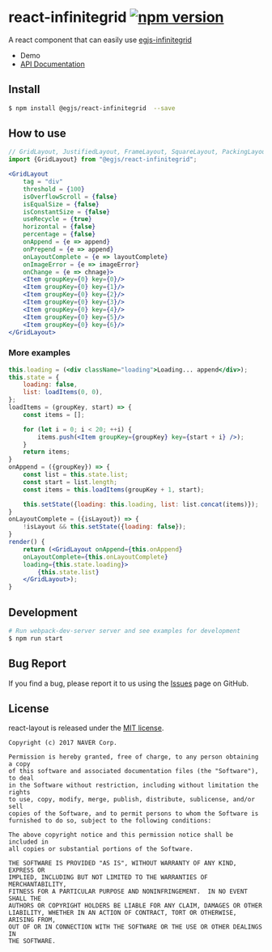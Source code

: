 # react-infinitegrid [![npm version](https://badge.fury.io/js/%40egjs%2Freact-infinitegrid.svg)](https://badge.fury.io/js/%40egjs%2Freact-infinitegrid)

A react component that can easily use [egjs-infinitegrid](https://github.com/naver/egjs-infinitegrid)

* Demo
* [API Documentation](https://github.com/naver/egjs-infinitegrid/wiki/react-infinitegrid-API-documentation)

## Install
```bash
$ npm install @egjs/react-infinitegrid  --save
```

## How to use
```js
// GridLayout, JustifiedLayout, FrameLayout, SquareLayout, PackingLayout
import {GridLayout} from "@egjs/react-infinitegrid";
```

```jsx
<GridLayout
	tag = "div"
	threshold = {100}
	isOverflowScroll = {false}
	isEqualSize = {false}
	isConstantSize = {false}
	useRecycle = {true}
	horizontal = {false}
	percentage = {false}
	onAppend = {e => append}
	onPrepend = {e => append}
	onLayoutComplete = {e => layoutComplete}
	onImageError = {e => imageError}
	onChange = {e => chnage}>
	<Item groupKey={0} key={0}/>
	<Item groupKey={0} key={1}/>
	<Item groupKey={0} key={2}/>
	<Item groupKey={0} key={3}/>
	<Item groupKey={0} key={4}/>
	<Item groupKey={0} key={5}/>
	<Item groupKey={0} key={6}/>
</GridLayout>
```

### More examples
```jsx
this.loading = (<div className="loading">Loading... append</div>);
this.state = {
	loading: false,
	list: loadItems(0, 0),
};
loadItems = (groupKey, start) => {
	const items = [];

	for (let i = 0; i < 20; ++i) {
		items.push(<Item groupKey={groupKey} key={start + i} />);
	}
	return items;
}
onAppend = ({groupKey}) => {
	const list = this.state.list;
	const start = list.length;
	const items = this.loadItems(groupKey + 1, start);

	this.setState({loading: this.loading, list: list.concat(items)});
}
onLayoutComplete = ({isLayout}) => {
	!isLayout && this.setState({loading: false});
}
render() {
	return (<GridLayout onAppend={this.onAppend}
	onLayoutComplete={this.onLayoutComplete}
	loading={this.state.loading}>
		{this.state.list}
	</GridLayout>);
}

```

## Development

```bash
# Run webpack-dev-server server and see examples for development
$ npm run start
```


## Bug Report

If you find a bug, please report it to us using the [Issues](https://github.com/naver/egjs-infinitegrid/issues) page on GitHub.


## License
react-layout is released under the [MIT license](https://github.com/naver/egjs-infinitegrid/blob/master/LICENSE).


```
Copyright (c) 2017 NAVER Corp.

Permission is hereby granted, free of charge, to any person obtaining a copy
of this software and associated documentation files (the "Software"), to deal
in the Software without restriction, including without limitation the rights
to use, copy, modify, merge, publish, distribute, sublicense, and/or sell
copies of the Software, and to permit persons to whom the Software is
furnished to do so, subject to the following conditions:

The above copyright notice and this permission notice shall be included in
all copies or substantial portions of the Software.

THE SOFTWARE IS PROVIDED "AS IS", WITHOUT WARRANTY OF ANY KIND, EXPRESS OR
IMPLIED, INCLUDING BUT NOT LIMITED TO THE WARRANTIES OF MERCHANTABILITY,
FITNESS FOR A PARTICULAR PURPOSE AND NONINFRINGEMENT.  IN NO EVENT SHALL THE
AUTHORS OR COPYRIGHT HOLDERS BE LIABLE FOR ANY CLAIM, DAMAGES OR OTHER
LIABILITY, WHETHER IN AN ACTION OF CONTRACT, TORT OR OTHERWISE, ARISING FROM,
OUT OF OR IN CONNECTION WITH THE SOFTWARE OR THE USE OR OTHER DEALINGS IN
THE SOFTWARE.
```